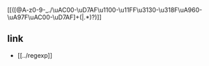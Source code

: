 \[\[([@A-z0-9-_./\uAC00-\uD7AF\u1100-\u11FF\u3130-\u318F\uA960-\uA97F\uAC00-\uD7AF]+(\|.*)?)]]

## link
- [[../regexp]]

